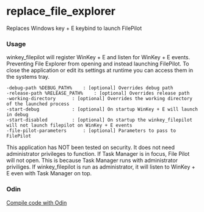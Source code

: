 # replace_file_explorer
Replaces Windows key + E keybind to launch FilePilot

### Usage
winkey_filepilot will register WinKey + E and listen for
WinKey + E events. Preventing File Explorer from opening
and instead launching FilePilot. To close the application
or edit its settings at runtime you can access them in
the systems tray.
	
	-debug-path %DEBUG_PATH%	: [optional] Overrides debug path
	-release-path %RELEASE_PATH%	: [optional] Overrides release path
	-working-directory		: [optional] Overrides the working directory of the launched process
	-start-debug			: [optional] On startup WinKey + E will launch in debug
	-start-disabled			: [optional] On startup the winkey_filepilot will not launch filepilot on WinKey + E events
	-file-pilot-parameters		: [optional] Parameters to pass to FilePilot
	
This application has NOT been tested on security.
It does not need administrator privileges to function.
If Task Manager is in focus, File Pilot will not open.
This is because Task Manager runs with administrator
priviliges. If winkey_filepilot is run as
administrator, it will listen to WinKey + E even with
Task Manager on top.

### Odin
[Compile code with Odin](https://odin-lang.org/docs/install/)

